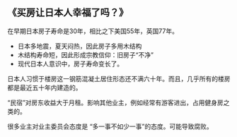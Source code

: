 ## 《买房让日本人幸福了吗？》

在早期日本房子寿命是30年，相比之下美国55年，英国77年。
- 日本多地震，夏天闷热，因此房子多用木结构
- 木结构寿命短，因此形成宗教信仰：旧房子“不净”
- 现代日本人意识中，房子寿命变长了。

日本人习惯于楼房这一钢筋混凝土居住形态还不满六十年。而且，几乎所有的楼房都是最近五十年内建造的。

“民宿”对房东收益大于月租。影响其他业主，例如经常有游客进出，占用健身房之类的。

很多业主对业主委员会态度是 “多一事不如少一事”的态度。可能导致腐败。
